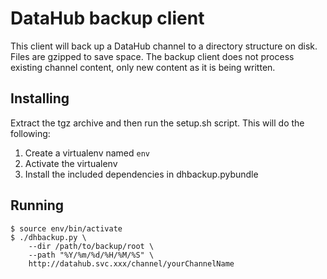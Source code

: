 # DataHub backup client

This client will back up a DataHub channel to a directory structure on disk.  Files are gzipped to save space.  The backup client does not process existing channel content, only new content as it is being written.

## Installing

Extract the tgz archive and then run the setup.sh script.  This will do the following:

1. Create a virtualenv named `env`
2. Activate the virtualenv
3. Install the included dependencies in dhbackup.pybundle

## Running

```
$ source env/bin/activate
$ ./dhbackup.py \
    --dir /path/to/backup/root \
    --path "%Y/%m/%d/%H/%M/%S" \
    http://datahub.svc.xxx/channel/yourChannelName
```
